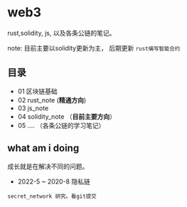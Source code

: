 # web3

rust,solidity, js, 以及各条公链的笔记。

note: 目前主要以solidity更新为主， 后期更新 `rust编写智能合约`

## 目录
- 01 区块链基础
- 02 rust_note (**精通方向**)
- 03 js_note
- 04 solidity_note （**目前主要方向**）
- 05 .... （各条公链的学习笔记）


## what am i doing

成长就是在解决不同的问题。

-  2022-5 ~ 2020-8 隐私链
```text
secret_network 研究。看git提交
```
